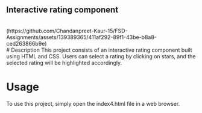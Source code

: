 ## Interactive rating component
<br/>
(https://github.com/Chandanpreet-Kaur-15/FSD-Assignments/assets/139389365/411af292-89f1-43be-b8a8-ced263866b9e)
<br/>
# Description
This project consists of an interactive rating component built using HTML and CSS. Users can select a rating by clicking on stars, and the selected rating will be highlighted accordingly. 

# Usage
To use this project, simply open the index4.html file in a web browser.
